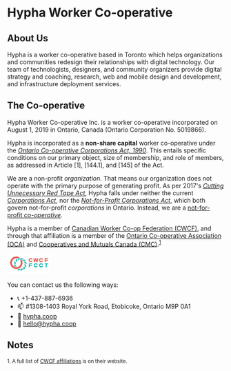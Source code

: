 # Hypha Worker Co-operative

## About Us

Hypha is a worker co-operative based in Toronto which helps organizations and communities redesign their relationships with digital technology. Our team of technologists, designers, and community organizers provide digital strategy and coaching, research, web and mobile design and development, and infrastructure deployment services.

## The Co-operative

Hypha Worker Co-operative Inc. is a worker co-operative incorporated on August 
1, 2019 in Ontario, Canada (Ontario Corporation No. 5019866).

Hypha is incorporated as a **non-share capital** worker co-operative under the 
[*Ontario Co-operative Corporations Act, 1990*][coop-act]. 
This entails specific conditions on our primary object, size of membership, 
and role of members, as addressed in Article [1], [144.1], and [145] of the Act.

We are a non-profit _organization_. 
That means our organization does not operate with the primary purpose of generating profit. 
As per 2017's [_Cutting Unnecessary Red Tape Act_](https://www.ontario.ca/laws/statute/s17020), 
Hypha falls under neither the current [_Corporations Act_](https://www.ontario.ca/laws/statute/90c38), 
nor the [_Not-for-Profit Corporations Act_](https://www.ontario.ca/laws/statute/10n15), 
which both govern not-for-profit _corporations_ in Ontario.
Instead, we are a [not-for-profit _co-operative_][not-for-profit-coop].

Hypha is a member of [Canadian Worker Co-op Federation (CWCF)](https://canadianworker.coop/), 
and through that affiliation is a member of the [Ontario Co-operative Association (OCA)](https://ontario.coop/) and [Cooperatives and Mutuals Canada (CMC)](https://canada.coop/).<sup>[1](#notes)</sup> 

<a href="https://canadianworker.coop/"><img src="images/cwcf-logo.jpg" alt="CWCF logo in deep salmon and green" width="20%"/></a>

You can contact us the following ways:

- 📞 +1-437-887-6936
- 📫 #1308-1403 Royal York Road, Etobicoke, Ontario  M9P 0A1
- 🔗 [hypha.coop](https://hypha.coop)
- 📧 hello@hypha.coop

## Notes

<sup>1. A full list of [CWCF affiliations](https://canadianworker.coop/about/affliations/) is on their website.</sup>


<!-- Links -->
[coop-act]: https://www.ontario.ca/laws/statute/90c35
[es-act]: https://www.ontario.ca/laws/statute/00e41
[esa-employee]: https://www.ontario.ca/document/changing-workplaces-review-final-report/chapter-8-who-employer-and-who-employee-under-employment-standards-act-2000#section-1
[not-for-profit-coop]: https://ontario.coop/sites/default/files/STR06_For%20Profit%20and%20Not%20for%20Profit%20Co-ops.pdf
[cwcf-guidelines]: https://canadianworker.coop/guidelines-for-determining-whether-or-not-there-is-an-employer-employee-relationship-in-a-worker-co-op/
